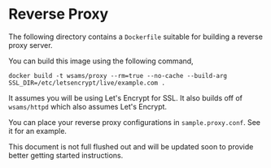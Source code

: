 # Reverse Proxy

The following directory contains a `Dockerfile` suitable for building a reverse proxy server.

You can build this image using the following command,

```
docker build -t wsams/proxy --rm=true --no-cache --build-arg SSL_DIR=/etc/letsencrypt/live/example.com .
```

It assumes you will be using Let's Encrypt for SSL. It also builds off of `wsams/httpd` which also assumes Let's Encrypt.

You can place your reverse proxy configurations in `sample.proxy.conf`. See it for an example.

This document is not full flushed out and will be updated soon to provide better getting started instructions.
